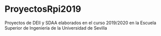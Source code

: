 # ProyectosRpi2019
Proyectos de DEII y SDAA elaborados en el curso 2019/2020 en la Escuela Superior de Ingeniería de la Universidad de Sevilla
